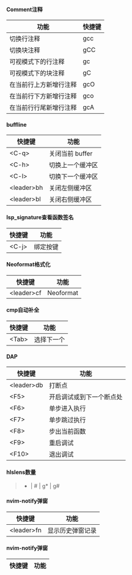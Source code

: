 #### Comment注释
| 功能 | 快捷键 |
|----|-----|
| 切换行注释 | gcc |
| 切换块注释 | gCC |
| 可视模式下的行注释 | gc |
| 可视模式下的块注释 | gC |
| 在当前行上方新增行注释 | gcO |
| 在当前行下方新增行注释 | gco | 
| 在当前行行尾新增行注释 | gcA |  


####  buffline
| 快捷键 |功能 |
|---- |-----|
| \<C-q\> | 关闭当前 buffer |
| \<C-h\> | 切换上一个缓冲区 |
| \<C-l\> | 切换下一个缓冲区 |
| \<leader\>bh | 关闭左侧缓冲区 |
| \<leader\>bl | 关闭右侧缓冲区 |  

#### lsp_signature查看函数签名
| 快捷键 | 功能 |
|---- |-----|
| \<C-j\> | 绑定按键 |

#### Neoformat格式化
| 快捷键 | 功能 |
|---- |-----|
| \<leader\>cf | Neoformat |

#### cmp自动补全
| 快捷键 | 功能 |
|---- |-----|
| \<Tab\> | 选择下一个 |

#### DAP
| 快捷键 | 功能 |
|---- |-----|
| \<leader\>db | 打断点 |
| \<F5\> | 开启调试或到下一个断点处 |
| \<F6\> | 单步进入执行 |
| \<F7\> | 单步跳过执行 |
| \<F8\> | 步出当前函数 |
| \<F9\> | 重启调试 |
| \<F10\> | 退出调试 |

#### hlslens数量
> * | # | g* | g#  

####  nvim-notify弹窗
| 快捷键 | 功能 |
|---- |-----|
| \<leader\>fn | 显示历史弹窗记录 |

####  nvim-notify弹窗
| 快捷键 | 功能 |
|---- |-----|